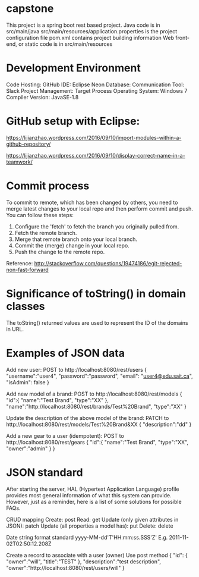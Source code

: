 # capstone

This project is a spring boot rest based project.
	Java code is in src/main/java
	src/main/resources/application.properties is the project configuration file
	pom.xml contains project building information
	Web front-end, or static code is in src/main/resources


# Development Environment

Code Hosting: GitHub
IDE: Eclipse Neon
Database:
Communication Tool: Slack
Project Management: Target Process
Operating System: Windows 7
Compiler Version: JavaSE-1.8


# GitHub setup with Eclipse:

https://lijianzhao.wordpress.com/2016/09/10/import-modules-within-a-github-repository/

https://lijianzhao.wordpress.com/2016/09/10/display-correct-name-in-a-teamwork/


# Commit process

To commit to remote, which has been changed by others, you need to merge latest changes to your local repo and then perform commit and push. You can follow these steps:

 1. Configure the 'fetch' to fetch the branch you originally pulled from.
 2. Fetch the remote branch.
 3. Merge that remote branch onto your local branch.
 4. Commit the (merge) change in your local repo.
 5. Push the change to the remote repo.

Reference: http://stackoverflow.com/questions/19474186/egit-rejected-non-fast-forward


# Significance of toString() in domain classes

The toString() returned values are used to represent the ID of the domains in URL.


# Examples of JSON data
Add new user:
POST to http://localhost:8080/rest/users
{
	"username":"user4",
	"password":"password",
	"email": "user4@edu.sait.ca",
	"isAdmin": false
}

Add new model of a brand:
POST to http://localhost:8080/rest/models
{
	"id":{
		"name":"Test Brand",
		"type":"XX"
	},
	"name":"http://localhost:8080/rest/brands/Test%20Brand",
	"type":"XX"
}

Update the description of the above model of the brand:
PATCH to http://localhost:8080/rest/models/Test%20Brand&XX
{
	"description":"dd"
}

Add a new gear to a user (idempotent):
POST to http://localhost:8080/rest/gears
{
	"id":{
		"name":"Test Brand",
		"type":"XX",
		"owner":"admin"
	}
}

# JSON standard

After starting the server, HAL (Hypertext Application Language) profile provides most general information of what this system can provide. However, just as a reminder, here is a list of some solutions for possible FAQs.

CRUD mapping
Create: post
Read: get
Update (only given attributes in JSON): patch
Update (all properties a model has): put
Delete: delete

Date string format standard
	yyyy-MM-dd'T'HH:mm:ss.SSS'Z'
	E.g. 2011-11-02T02:50:12.208Z

Create a record to associate with a user (owner)
Use post method
{
	"id":
	{
		"owner":"will",
		"title":"TEST"
	},
	"description":"test description",
	"owner":"http://localhost:8080/rest/users/will"
}